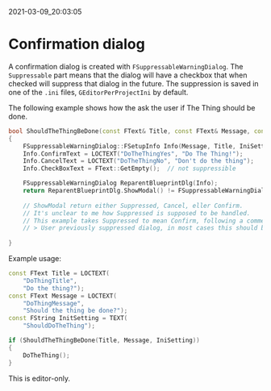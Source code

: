 2021-03-09_20:03:05

# Confirmation dialog

A confirmation dialog is created with `FSuppressableWarningDialog`.
The `Suppressable` part means that the dialog will have a checkbox that when checked will suppress that dialog in the future.
The suppression is saved in one of the `.ini` files, `GEditorPerProjectIni` by default.

The following example shows how the ask the user if The Thing should be done.
```cpp
bool ShouldTheThingBeDone(const FText& Title, const FText& Message, const FString& InitSetting)
{
    FSuppressableWarningDialog::FSetupInfo Info(Message, Title, IniSetting);
    Info.ConfirmText = LOCTEXT("DoTheThingYes", "Do The Thing!");
    Info.CancelText = LOCTEXT("DoTheThingNo", "Don't do the thing");
    Info.CheckBoxText = FText::GetEmpty();	// not suppressible

    FSuppressableWarningDialog ReparentBlueprintDlg(Info);
    return ReparentBlueprintDlg.ShowModal() != FSuppressableWarningDialog::Cancel;
    
    // ShowModal return either Suppressed, Cancel, eller Confirm.
    // It's unclear to me how Suppressed is supposed to be handled.
    // This example takes Suppressed to mean Confirm, following a comment in the Engine source:
    // > User previously suppressed dialog, in most cases this should be treated as confirm.
    
}
```

Example usage:
```cpp
const FText Title = LOCTEXT(
    "DoThingTitle",
    "Do the thing?");
const FText Message = LOCTEXT(
    "DoThingMessage",
    "Should the thing be done?");
const FString InitSetting = TEXT(
    "ShouldDoTheThing");

if (ShouldTheThingBeDone(Title, Message, IniSetting))
{
    DoTheThing();
}
```

This is editor-only.
